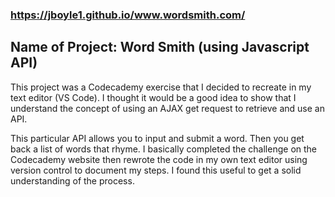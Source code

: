 ### https://jboyle1.github.io/www.wordsmith.com/

## Name of Project: Word Smith (using Javascript API)

This project was a Codecademy exercise that I decided to recreate in my text editor (VS Code). I thought it would be a good idea to show that I understand the concept of using an AJAX get request to retrieve and use an API. 

This particular API allows you to input and submit a word. Then you get back a list of words that rhyme. I basically completed the challenge on the Codecademy website then rewrote the code in my own text editor using version control to document my steps. I found this useful to get a solid understanding of the process.
